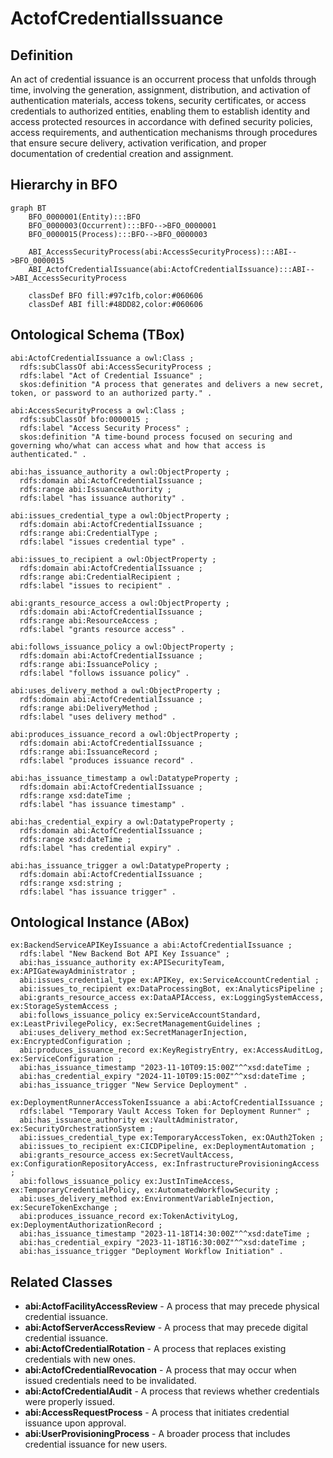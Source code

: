 # ActofCredentialIssuance

## Definition
An act of credential issuance is an occurrent process that unfolds through time, involving the generation, assignment, distribution, and activation of authentication materials, access tokens, security certificates, or access credentials to authorized entities, enabling them to establish identity and access protected resources in accordance with defined security policies, access requirements, and authentication mechanisms through procedures that ensure secure delivery, activation verification, and proper documentation of credential creation and assignment.

## Hierarchy in BFO
```mermaid
graph BT
    BFO_0000001(Entity):::BFO
    BFO_0000003(Occurrent):::BFO-->BFO_0000001
    BFO_0000015(Process):::BFO-->BFO_0000003
    
    ABI_AccessSecurityProcess(abi:AccessSecurityProcess):::ABI-->BFO_0000015
    ABI_ActofCredentialIssuance(abi:ActofCredentialIssuance):::ABI-->ABI_AccessSecurityProcess
    
    classDef BFO fill:#97c1fb,color:#060606
    classDef ABI fill:#48DD82,color:#060606
```

## Ontological Schema (TBox)
```turtle
abi:ActofCredentialIssuance a owl:Class ;
  rdfs:subClassOf abi:AccessSecurityProcess ;
  rdfs:label "Act of Credential Issuance" ;
  skos:definition "A process that generates and delivers a new secret, token, or password to an authorized party." .

abi:AccessSecurityProcess a owl:Class ;
  rdfs:subClassOf bfo:0000015 ;
  rdfs:label "Access Security Process" ;
  skos:definition "A time-bound process focused on securing and governing who/what can access what and how that access is authenticated." .

abi:has_issuance_authority a owl:ObjectProperty ;
  rdfs:domain abi:ActofCredentialIssuance ;
  rdfs:range abi:IssuanceAuthority ;
  rdfs:label "has issuance authority" .

abi:issues_credential_type a owl:ObjectProperty ;
  rdfs:domain abi:ActofCredentialIssuance ;
  rdfs:range abi:CredentialType ;
  rdfs:label "issues credential type" .

abi:issues_to_recipient a owl:ObjectProperty ;
  rdfs:domain abi:ActofCredentialIssuance ;
  rdfs:range abi:CredentialRecipient ;
  rdfs:label "issues to recipient" .

abi:grants_resource_access a owl:ObjectProperty ;
  rdfs:domain abi:ActofCredentialIssuance ;
  rdfs:range abi:ResourceAccess ;
  rdfs:label "grants resource access" .

abi:follows_issuance_policy a owl:ObjectProperty ;
  rdfs:domain abi:ActofCredentialIssuance ;
  rdfs:range abi:IssuancePolicy ;
  rdfs:label "follows issuance policy" .

abi:uses_delivery_method a owl:ObjectProperty ;
  rdfs:domain abi:ActofCredentialIssuance ;
  rdfs:range abi:DeliveryMethod ;
  rdfs:label "uses delivery method" .

abi:produces_issuance_record a owl:ObjectProperty ;
  rdfs:domain abi:ActofCredentialIssuance ;
  rdfs:range abi:IssuanceRecord ;
  rdfs:label "produces issuance record" .

abi:has_issuance_timestamp a owl:DatatypeProperty ;
  rdfs:domain abi:ActofCredentialIssuance ;
  rdfs:range xsd:dateTime ;
  rdfs:label "has issuance timestamp" .

abi:has_credential_expiry a owl:DatatypeProperty ;
  rdfs:domain abi:ActofCredentialIssuance ;
  rdfs:range xsd:dateTime ;
  rdfs:label "has credential expiry" .

abi:has_issuance_trigger a owl:DatatypeProperty ;
  rdfs:domain abi:ActofCredentialIssuance ;
  rdfs:range xsd:string ;
  rdfs:label "has issuance trigger" .
```

## Ontological Instance (ABox)
```turtle
ex:BackendServiceAPIKeyIssuance a abi:ActofCredentialIssuance ;
  rdfs:label "New Backend Bot API Key Issuance" ;
  abi:has_issuance_authority ex:APISecurityTeam, ex:APIGatewayAdministrator ;
  abi:issues_credential_type ex:APIKey, ex:ServiceAccountCredential ;
  abi:issues_to_recipient ex:DataProcessingBot, ex:AnalyticsPipeline ;
  abi:grants_resource_access ex:DataAPIAccess, ex:LoggingSystemAccess, ex:StorageSystemAccess ;
  abi:follows_issuance_policy ex:ServiceAccountStandard, ex:LeastPrivilegePolicy, ex:SecretManagementGuidelines ;
  abi:uses_delivery_method ex:SecretManagerInjection, ex:EncryptedConfiguration ;
  abi:produces_issuance_record ex:KeyRegistryEntry, ex:AccessAuditLog, ex:ServiceConfiguration ;
  abi:has_issuance_timestamp "2023-11-10T09:15:00Z"^^xsd:dateTime ;
  abi:has_credential_expiry "2024-11-10T09:15:00Z"^^xsd:dateTime ;
  abi:has_issuance_trigger "New Service Deployment" .

ex:DeploymentRunnerAccessTokenIssuance a abi:ActofCredentialIssuance ;
  rdfs:label "Temporary Vault Access Token for Deployment Runner" ;
  abi:has_issuance_authority ex:VaultAdministrator, ex:SecurityOrchestrationSystem ;
  abi:issues_credential_type ex:TemporaryAccessToken, ex:OAuth2Token ;
  abi:issues_to_recipient ex:CICDPipeline, ex:DeploymentAutomation ;
  abi:grants_resource_access ex:SecretVaultAccess, ex:ConfigurationRepositoryAccess, ex:InfrastructureProvisioningAccess ;
  abi:follows_issuance_policy ex:JustInTimeAccess, ex:TemporaryCredentialPolicy, ex:AutomatedWorkflowSecurity ;
  abi:uses_delivery_method ex:EnvironmentVariableInjection, ex:SecureTokenExchange ;
  abi:produces_issuance_record ex:TokenActivityLog, ex:DeploymentAuthorizationRecord ;
  abi:has_issuance_timestamp "2023-11-18T14:30:00Z"^^xsd:dateTime ;
  abi:has_credential_expiry "2023-11-18T16:30:00Z"^^xsd:dateTime ;
  abi:has_issuance_trigger "Deployment Workflow Initiation" .
```

## Related Classes
- **abi:ActofFacilityAccessReview** - A process that may precede physical credential issuance.
- **abi:ActofServerAccessReview** - A process that may precede digital credential issuance.
- **abi:ActofCredentialRotation** - A process that replaces existing credentials with new ones.
- **abi:ActofCredentialRevocation** - A process that may occur when issued credentials need to be invalidated.
- **abi:ActofCredentialAudit** - A process that reviews whether credentials were properly issued.
- **abi:AccessRequestProcess** - A process that initiates credential issuance upon approval.
- **abi:UserProvisioningProcess** - A broader process that includes credential issuance for new users. 